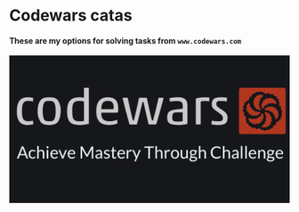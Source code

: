 # Codewars catas 
#### These are my options for solving tasks from `www.codewars.com`
![img.png](img.png)